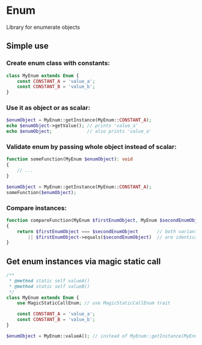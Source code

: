 # Enum

Library for enumerate objects

## Simple use

### Create enum class with constants:

```php
class MyEnum extends Enum {
    const CONSTANT_A = 'value_a';
    const CONSTANT_B = 'value_b';
}
```

### Use it as object or as scalar:

```php
$enumObject = MyEnum::getInstance(MyEnum::CONSTANT_A);
echo $enumObject->getValue(); // prints 'value_a'
echo $enumObject;             // also prints 'value_a'
```

### Validate enum by passing whole object instead of scalar:

```php
function someFunction(MyEnum $enumObject): void
{
    // ...
}

$enumObject = MyEnum::getInstance(MyEnum::CONSTANT_A);
someFunction($enumObject);
```

### Compare instances:

```php
function compareFunction(MyEnum $firstEnumObject, MyEnum $secondEnumObject): bool
{
    return $firstEnumObject === $secondEnumObject       // both variants
        || $firstEnumObject->equals($secondEnumObject)  // are identical
}
```

## Get enum instances via magic static call

```php
/**
 * @method static self valueA()
 * @method static self valueB()
 */
class MyEnum extends Enum {
    use MagicStaticCallEnum; // use MagicStaticCallEnum trait

    const CONSTANT_A = 'value_a';
    const CONSTANT_B = 'value_b';
}

$enumObject = MyEnum::valueA(); // instead of MyEnum::getInstance(MyEnum::CONSTANT_A)
```